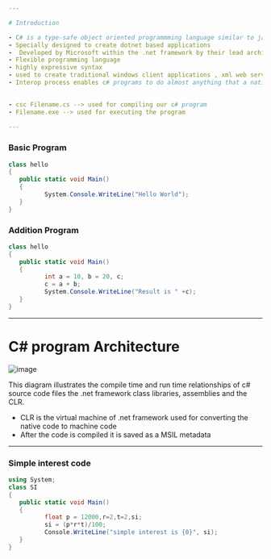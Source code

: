 ```yaml
---

# Introduction

- C# is a type-safe object oriented programmming language similar to java
- Specially designed to create dotnet based applications
-  Developed by Microsoft within the .net framework by their lead architect Anders Hejlsberg in 1999
- Flexible programming language
- highly expressive syntax
- used to create traditional windows client applications , xml web services, distributed components , client server applications, database applications, WPF, MVC, .NET Core, etc. 
- Interop process enables c# programs to do almost anything that a native cpp applications can do
 

- csc Filename.cs --> used for compiling our c# program
- Filename.exe --> used for executing the program
  
---
```


### Basic Program 

```c#
class hello
{
   public static void Main()
   {
          System.Console.WriteLine("Hello World");
   }
}
```

### Addition Program 

```c#
class hello
{
   public static void Main()
   {
          int a = 10, b = 20, c;
          c = a + b;
          System.Console.WriteLine("Result is " +c);
   }
}
```

---

# C# program Architecture 

![image](https://github.com/user-attachments/assets/1a34862b-b28f-4645-bfb0-0d56186c5dc9)

This diagram illustrates the compile time and run time relationships of c# source code files the .net framework class libraries, assemblies and the CLR. 

- CLR is the virtual machine of .net framework used for converting the native code to machine code
- After the code is compiled it is saved as a MSIL metadata
---

### Simple interest code

```c#
using System;
class SI
{
   public static void Main()
   {
          float p = 12000,r=2,t=2,si;
          si = (p*r*t)/100;
          Console.WriteLine("simple interest is {0}", si);
   }
}
```



